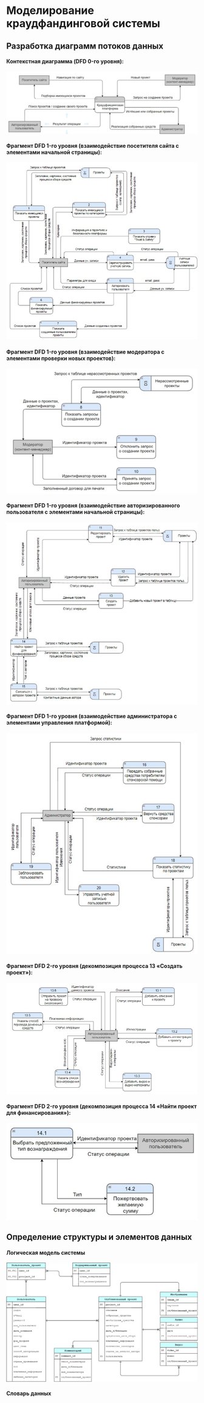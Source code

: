 # Моделирование краудфандинговой системы
## Разработка диаграмм потоков данных
#### Контекстная диаграмма (DFD 0-го уровня):
![DFD_0](https://github.com/FalRaut/SsdCrowdfunding/blob/main/images/DFD_0.jpg)

#### Фрагмент DFD 1-го уровня (взаимодействие посетителя сайта с элементами начальной страницы):
![DFD_1(1)](https://github.com/FalRaut/SsdCrowdfunding/blob/main/images/DFD_1(1).jpg)

#### Фрагмент DFD 1-го уровня (взаимодействие модератора с элементами проверки новых проектов):
![DFD_1(2)](https://github.com/FalRaut/SsdCrowdfunding/blob/main/images/DFD_1(2).jpg)

#### Фрагмент DFD 1-го уровня (взаимодействие авторизированного пользователя с элементами начальной страницы):
![DFD_1(3)](https://github.com/FalRaut/SsdCrowdfunding/blob/main/images/DFD_1(3).jpg)

#### Фрагмент DFD 1-го уровня (взаимодействие администратора с элементами управления платформой):
![DFD_1(4)](https://github.com/FalRaut/SsdCrowdfunding/blob/main/images/DFD_1(4).jpg)

#### Фрагмент DFD 2-го уровня (декомпозиция процесса 13 «Создать проект»):
![DFD_2(1)](https://github.com/FalRaut/SsdCrowdfunding/blob/main/images/DFD_2(1).jpg)

#### Фрагмент DFD 2-го уровня (декомпозиция процесса 14 «Найти проект для финансирования»):
![DFD_2(2)](https://github.com/FalRaut/SsdCrowdfunding/blob/main/images/DFD_2(2).jpg)

## Определение структуры и элементов данных
#### Логическая модель системы
![ERD](https://github.com/FalRaut/SsdCrowdfunding/blob/main/images/ERD.png)

#### Словарь данных
